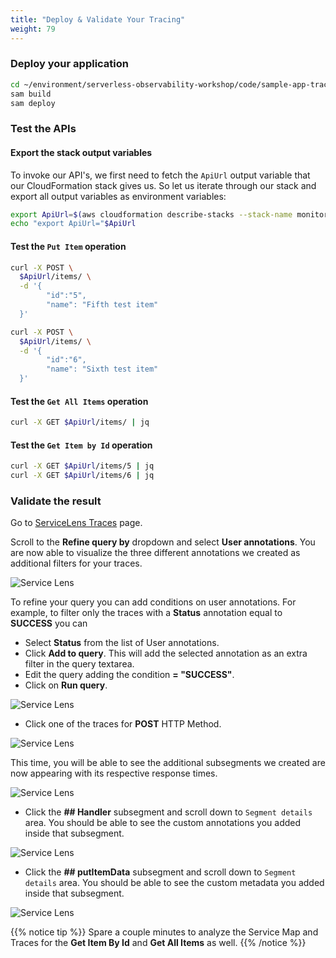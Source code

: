 ```yaml
---
title: "Deploy & Validate Your Tracing"
weight: 79
---
```


### Deploy your application

```sh
cd ~/environment/serverless-observability-workshop/code/sample-app-tracing
sam build
sam deploy
```

### Test the APIs 

#### Export the stack output variables

To invoke our API's, we first need to fetch the `ApiUrl` output variable that our CloudFormation stack gives us. So let us iterate through our stack and export all output variables as environment variables:

```sh
export ApiUrl=$(aws cloudformation describe-stacks --stack-name monitoring-app-tracing --output json | jq '.Stacks[].Outputs[] | select(.OutputKey=="ApiUrl") | .OutputValue' | sed -e 's/^"//'  -e 's/"$//')
echo "export ApiUrl="$ApiUrl
```

#### Test the `Put Item` operation

```sh
curl -X POST \
  $ApiUrl/items/ \
  -d '{
        "id":"5",  
        "name": "Fifth test item"
  }'

curl -X POST \
  $ApiUrl/items/ \
  -d '{
        "id":"6",  
        "name": "Sixth test item"
  }'
```

#### Test the `Get All Items` operation

```sh
curl -X GET $ApiUrl/items/ | jq
```

#### Test the `Get Item by Id` operation

```sh
curl -X GET $ApiUrl/items/5 | jq
curl -X GET $ApiUrl/items/6 | jq
```

### Validate the result

Go to [ServiceLens Traces](https://console.aws.amazon.com/cloudwatch/home?#servicelens:traces) page.

Scroll to the **Refine query by** dropdown and select **User annotations**. You are now able to visualize the three different annotations we created as additional filters for your traces.

![Service Lens](/images/subsegment_1.png)

To refine your query you can add conditions on user annotations.
For example, to filter only the traces with a **Status** annotation equal to **SUCCESS** you can

- Select **Status** from the list of User annotations.
- Click **Add to query**. This will add the selected annotation as an extra filter in the query textarea.
- Edit the query adding the condition **= "SUCCESS"**.
- Click on **Run query**.

![Service Lens](/images/subsegment_2.png)

- Click one of the traces for **POST** HTTP Method.

![Service Lens](/images/subsegment_3.png)

This time, you will be able to see the additional subsegments we created are now appearing with its respective response times.

![Service Lens](/images/subsegment_4.png)

- Click the **## Handler** subsegment and scroll down to `Segment details` area. You should be able to see the custom annotations you added inside that subsegment.

![Service Lens](/images/subsegment_5.png)

- Click the **## putItemData** subsegment and scroll down to `Segment details` area. You should be able to see the custom metadata you added inside that subsegment.

![Service Lens](/images/subsegment_6.png)

{{% notice tip %}}
Spare a couple minutes to analyze the Service Map and Traces for the **Get Item By Id** and **Get All Items** as well.
{{% /notice %}}
